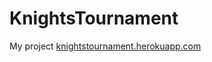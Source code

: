 # KnightsTournament

My project [knightstournament.herokuapp.com](https://knightstournament.herokuapp.com)